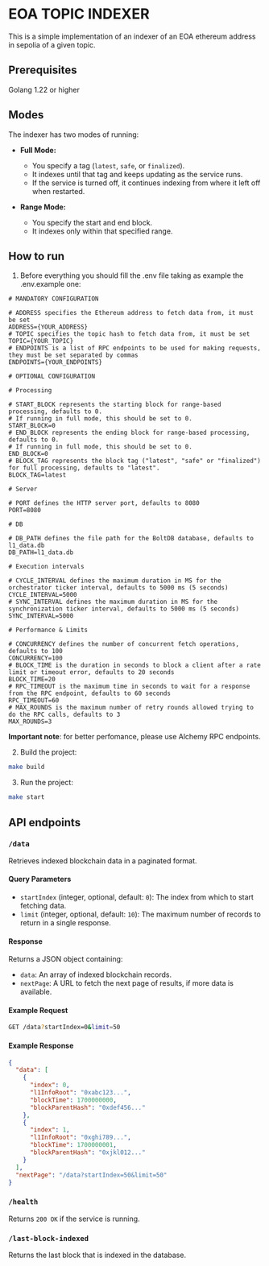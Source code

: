 # EOA TOPIC INDEXER

This is a simple implementation of an indexer of an EOA ethereum address in sepolia of a given topic.

## Prerequisites

Golang 1.22 or higher

## Modes

The indexer has two modes of running:
  - **Full Mode:**
    - You specify a tag (`latest`, `safe`, or `finalized`).
    - It indexes until that tag and keeps updating as the service runs.
    - If the service is turned off, it continues indexing from where it left off when restarted.
  
  - **Range Mode:**
    - You specify the start and end block.
    - It indexes only within that specified range.

## How to run

1. Before everything you should fill the .env file taking as example the .env.example one:

```
# MANDATORY CONFIGURATION

# ADDRESS specifies the Ethereum address to fetch data from, it must be set
ADDRESS={YOUR_ADDRESS}
# TOPIC specifies the topic hash to fetch data from, it must be set
TOPIC={YOUR_TOPIC}
# ENDPOINTS is a list of RPC endpoints to be used for making requests, they must be set separated by commas
ENDPOINTS={YOUR_ENDPOINTS}

# OPTIONAL CONFIGURATION

# Processing

# START_BLOCK represents the starting block for range-based processing, defaults to 0.
# If running in full mode, this should be set to 0.
START_BLOCK=0
# END_BLOCK represents the ending block for range-based processing, defaults to 0.
# If running in full mode, this should be set to 0.
END_BLOCK=0
# BLOCK_TAG represents the block tag ("latest", "safe" or "finalized") for full processing, defaults to "latest".
BLOCK_TAG=latest

# Server

# PORT defines the HTTP server port, defaults to 8080
PORT=8080

# DB

# DB_PATH defines the file path for the BoltDB database, defaults to l1_data.db
DB_PATH=l1_data.db

# Execution intervals

# CYCLE_INTERVAL defines the maximum duration in MS for the orchestrator ticker interval, defaults to 5000 ms (5 seconds)
CYCLE_INTERVAL=5000
# SYNC_INTERVAL defines the maximum duration in MS for the synchronization ticker interval, defaults to 5000 ms (5 seconds)
SYNC_INTERVAL=5000

# Performance & Limits

# CONCURRENCY defines the number of concurrent fetch operations, defaults to 100
CONCURRENCY=100
# BLOCK_TIME is the duration in seconds to block a client after a rate limit or timeout error, defaults to 20 seconds
BLOCK_TIME=20
# RPC_TIMEOUT is the maximum time in seconds to wait for a response from the RPC endpoint, defaults to 60 seconds
RPC_TIMEOUT=60
# MAX_ROUNDS is the maximum number of retry rounds allowed trying to do the RPC calls, defaults to 3
MAX_ROUNDS=3
```
**Important note**: for better perfomance, please use Alchemy RPC endpoints.

2. Build the project:

```sh
make build
```

3. Run the project:

```sh
make start
```

## API endpoints

### `/data`
Retrieves indexed blockchain data in a paginated format.

#### **Query Parameters**
- `startIndex` (integer, optional, default: `0`): The index from which to start fetching data.
- `limit` (integer, optional, default: `10`): The maximum number of records to return in a single response.

#### **Response**
Returns a JSON object containing:
- `data`: An array of indexed blockchain records.
- `nextPage`: A URL to fetch the next page of results, if more data is available.

#### **Example Request**
```bash
GET /data?startIndex=0&limit=50
```

#### **Example Response**
```json
{
  "data": [
    {
      "index": 0,
      "l1InfoRoot": "0xabc123...",
      "blockTime": 1700000000,
      "blockParentHash": "0xdef456..."
    },
    {
      "index": 1,
      "l1InfoRoot": "0xghi789...",
      "blockTime": 1700000001,
      "blockParentHash": "0xjkl012..."
    }
  ],
  "nextPage": "/data?startIndex=50&limit=50"
}
```

### `/health`

Returns `200 OK` if the service is running.

### `/last-block-indexed`

Returns the last block that is indexed in the database.
